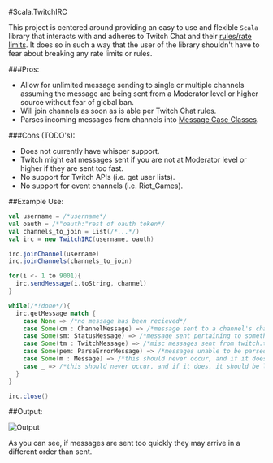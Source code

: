 #Scala.TwitchIRC

This project is centered around providing an easy to use and flexible `Scala` library that interacts with and adheres to Twitch Chat and their [rules/rate limits](https://github.com/justintv/Twitch-API/blob/master/IRC.md). It does so in such a way that the user of the library shouldn't have to fear about breaking any rate limits or rules.

###Pros:
- Allow for unlimited message sending to single or multiple channels assuming the message are being sent from a Moderator level or higher source without fear of global ban.
- Will join channels as soon as is able per Twitch Chat rules.
- Parses incoming messages from channels into [Message Case Classes](https://github.com/0Seren/Scala.TwitchIRC/blob/master/TwitchIRC/Message.scala).

###Cons (TODO's):
- Does not currently have whisper support.
- Twitch might eat messages sent if you are not at Moderator level or higher if they are sent too fast.
- No support for Twitch APIs (i.e. get user lists).
- No support for event channels (i.e. Riot_Games).

##Example Use:
```scala
val username = /*username*/
val oauth = /*"oauth:"rest of oauth token*/
val channels_to_join = List(/*...*/)
val irc = new TwitchIRC(username, oauth)

irc.joinChannel(username)
irc.joinChannels(channels_to_join)

for(i <- 1 to 9001){
  irc.sendMessage(i.toString, channel)
}

while(/*!done*/){
  irc.getMessage match {
    case None => /*no message has been recieved*/
    case Some(cm : ChannelMessage) => /*message sent to a channel's chat*/
    case Some(sm: StatusMessage) => /*message sent pertaining to something like "sub mode on"*/
    case Some(tm : TwitchMessage) => /*misc messages sent from twitch.tv*/
    case Some(pem: ParseErrorMessage) => /*messages unable to be parsed (should be logged and reported here)*/
    case Some(m : Message) => /*this should never occur, and if it does, it should be logged and reported here*/
    case _ => /*this should never occur, and if it does, it should be logged and reported here*/
  }
}

irc.close()
```

  
 ##Output:
 
 ![Output](https://i.gyazo.com/e7b03649383811367b5483de97b2dde5.png "Output")
 
 As you can see, if messages are sent too quickly they may arrive in a different order than sent.
